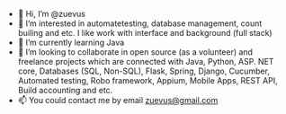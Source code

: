 - 👋 Hi, I’m @zuevus
- 👀 I’m interested in automatetesting, database management, count builing and etc. I like work with interface and background (full stack)
- 🌱 I’m currently learning Java
- 💞️ I’m looking to collaborate in open source (as a volunteer) and freelance projects which are connected with Java,
Python, ASP. NET core, Databases (SQL, Non-SQL), Flask, Spring, Django, Cucumber, Automated testing, Robo framework, Appium, Mobile Apps, REST API, Build accounting and etc.
- 📫 You could contact me by email zuevus@gmail.com

<!---
zuevus/zuevus is a ✨ special ✨ repository because its `README.md` (this file) appears on your GitHub profile.
You can click the Preview link to take a look at your changes.
--->
